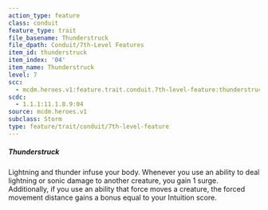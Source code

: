 ```yaml
---
action_type: feature
class: conduit
feature_type: trait
file_basename: Thunderstruck
file_dpath: Conduit/7th-Level Features
item_id: thunderstruck
item_index: '04'
item_name: Thunderstruck
level: 7
scc:
  - mcdm.heroes.v1:feature.trait.conduit.7th-level-feature:thunderstruck
scdc:
  - 1.1.1:11.1.8.9:04
source: mcdm.heroes.v1
subclass: Storm
type: feature/trait/conduit/7th-level-feature
---
```


##### Thunderstruck

Lightning and thunder infuse your body. Whenever you use an ability to deal lightning or sonic damage to another creature, you gain 1 surge. Additionally, if you use an ability that force moves a creature, the forced movement distance gains a bonus equal to your Intuition score.
